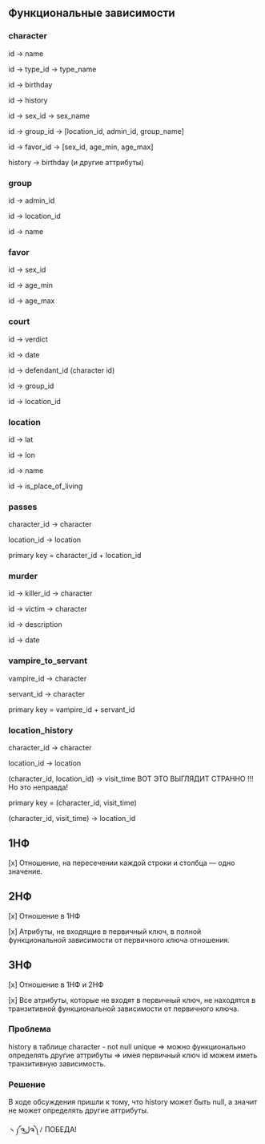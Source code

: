 ## Функциональные зависимости

### character
id -> name

id -> type_id -> type_name

id -> birthday

id -> history

id -> sex_id -> sex_name

id -> group_id -> [location_id, admin_id, group_name]

id -> favor_id -> [sex_id, age_min, age_max]

history -> birthday (и другие аттрибуты)

### group
id -> admin_id

id -> location_id

id -> name

### favor
id -> sex_id

id -> age_min

id -> age_max

### court
id -> verdict

id -> date

id -> defendant_id (character id)

id -> group_id

id -> location_id

### location
id -> lat

id -> lon

id -> name

id -> is_place_of_living

### passes
character_id -> character

location_id -> location

primary key = character_id + location_id

### murder
id -> killer_id -> character

id -> victim -> character

id -> description

id -> date

### vampire_to_servant
vampire_id -> character

servant_id -> character

primary key = vampire_id + servant_id

### location_history
character_id -> character

location_id -> location

(character_id, location_id) -> visit_time
ВОТ ЭТО ВЫГЛЯДИТ СТРАННО !!! Но это неправда!

primary key = (character_id, visit_time)

(character_id, visit_time) -> location_id

## 1НФ
[x] Отношение, на пересечении каждой строки и столбца —
одно значение.

## 2НФ
[x] Отношение в 1НФ 

[x] Атрибуты, не входящие в первичный ключ, в полной функциональной
зависимости от первичного ключа отношения.

## 3НФ
[x] Отношение в 1НФ и 2НФ

[x] Все атрибуты, которые не входят в первичный ключ, не находятся в транзитивной функциональной зависимости от первичного ключа.

### Проблема
history в таблице character - not null unique => можно функционально определять другие аттрибуты => имея первичный ключ id можем иметь транзитивную зависимость.

### Решение 
В ходе обсуждения пришли к тому, что history может быть null, а значит не может определять другие аттрибуты.

ヽ༼ຈل͜ຈ༽ﾉ ПОБЕДА!